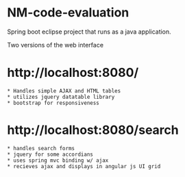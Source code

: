 # NM-code-evaluation

Spring boot eclipse project that runs as a java application.

Two versions of the web interface

# http://localhost:8080/
	* Handles simple AJAX and HTML tables
	* utilizes jquery datatable library
	* bootstrap for responsiveness
	
# http://localhost:8080/search
	* handles search forms
	* jquery for some accordians
	* uses spring mvc binding w/ ajax
	* recieves ajax and displays in angular js UI grid
